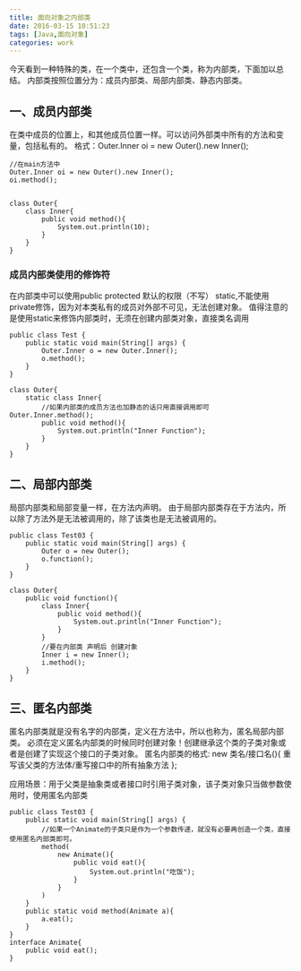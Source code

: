 ```yaml
---
title: 面向对象之内部类
date: 2016-03-15 10:51:23
tags: [Java,面向对象]
categories: work
---
```


今天看到一种特殊的类，在一个类中，还包含一个类，称为内部类，下面加以总结。
内部类按照位置分为：成员内部类、局部内部类、静态内部类。

<!-- more -->

## 一、成员内部类
在类中成员的位置上，和其他成员位置一样。可以访问外部类中所有的方法和变量，包括私有的。
格式：Outer.Inner oi = new Outer().new Inner();
```
//在main方法中
Outer.Inner oi = new Outer().new Inner();
oi.method();


class Outer{
	class Inner{
		public void method(){
			System.out.println(10);
		}
	}
}
```

### 成员内部类使用的修饰符
在内部类中可以使用public protected 默认的权限（不写） static,不能使用private修饰，因为对本类私有的成员对外部不可见，无法创建对象。
值得注意的是使用static来修饰内部类时，无须在创建内部类对象，直接类名调用
```
public class Test {
	public static void main(String[] args) {
		Outer.Inner o = new Outer.Inner();
		o.method();
	}
}	

class Outer{
	static class Inner{
		//如果内部类的成员方法也加静态的话只用直接调用即可 Outer.Inner.method();
		public void method(){
			System.out.println("Inner Function");
		}
	}
}
```

 
## 二、局部内部类
局部内部类和局部变量一样，在方法内声明。
由于局部内部类存在于方法内，所以除了方法外是无法被调用的，除了该类也是无法被调用的。
```
public class Test03 {
	public static void main(String[] args) { 
		Outer o = new Outer();
		o.function();
	}
}	

class Outer{ 
	public void function(){
		class Inner{
			public void method(){
				System.out.println("Inner Function");
			}
		}		
		//要在内部类 声明后 创建对象
		Inner i = new Inner();
		i.method();
	}
}
```



## 三、匿名内部类
匿名内部类就是没有名字的内部类，定义在方法中，所以也称为，匿名局部内部类。
必须在定义匿名内部类的时候同时创建对象！创建继承这个类的子类对象或者是创建了实现这个接口的子类对象。
匿名内部类的格式:
new 类名/接口名(){
	重写该父类的方法体/重写接口中的所有抽象方法
};

应用场景：用于父类是抽象类或者接口时引用子类对象，该子类对象只当做参数使用时，使用匿名内部类
```
public class Test03 {
	public static void main(String[] args) {
		//如果一个Animate的子类只是作为一个参数传递，就没有必要再创造一个类，直接使用匿名内部类即可。
		method(
			new Animate(){
				public void eat(){
					System.out.println("吃饭");
				}
			}
		)
	}
	public static void method(Animate a){
		a.eat();
	}
}
interface Animate{
	public void eat();
}
```





